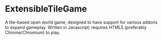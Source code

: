ExtensibleTileGame
==================
A tile-based open world game, designed to have support for various addons to expand gameplay.  Written in Javascript; requires HTML5 (preferably Chrome/Chromium) to play.
